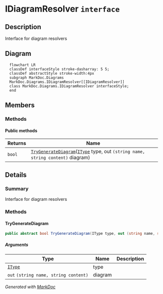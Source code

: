 # IDiagramResolver `interface`

## Description
Interface for diagram resolvers

## Diagram
```mermaid
  flowchart LR
  classDef interfaceStyle stroke-dasharray: 5 5;
  classDef abstractStyle stroke-width:4px
  subgraph MarkDoc.Diagrams
  MarkDoc.Diagrams.IDiagramResolver[[IDiagramResolver]]
  class MarkDoc.Diagrams.IDiagramResolver interfaceStyle;
  end
```

## Members
### Methods
#### Public  methods
| Returns | Name |
| --- | --- |
| `bool` | [`TryGenerateDiagram`](markdoc/diagrams/IDiagramResolver.md#trygeneratediagram)([`IType`](../members/types/IType.md) type, out `(string name, string content)` diagram) |

## Details
### Summary
Interface for diagram resolvers

### Methods
#### TryGenerateDiagram
```csharp
public abstract bool TryGenerateDiagram(IType type, out (string name, string content) diagram)
```
##### Arguments
| Type | Name | Description |
| --- | --- | --- |
| [`IType`](../members/types/IType.md) | type |   |
| `out` `(string name, string content)` | diagram |   |

*Generated with* [*MarkDoc*](https://github.com/hailstorm75/MarkDoc.Core)
